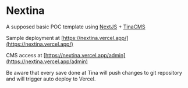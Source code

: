 # Nextina

A supposed basic POC template using [NextJS](https://nextjs.org/) + [TinaCMS](https://tina.io/)

Sample deployment at [https://nextina.vercel.app/](https://nextina.vercel.app/)

CMS access at [https://nextina.vercel.app/admin](https://nextina.vercel.app/admin)

Be aware that every save done at Tina will push changes to git repository and will trigger auto deploy to Vercel.
